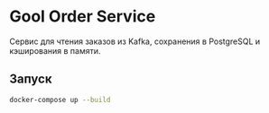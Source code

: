 # Gool Order Service

Сервис для чтения заказов из Kafka, сохранения в PostgreSQL и кэширования в памяти.

## Запуск
```bash
docker-compose up --build
